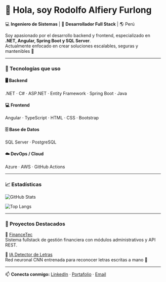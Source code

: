 # 👋 Hola, soy Rodolfo Alfiery Furlong

💻 **Ingeniero de Sistemas** | 🧠 **Desarrollador Full Stack** | 🌎 Perú

Soy apasionado por el desarrollo backend y frontend, especializado en **.NET, Angular, Spring Boot y SQL Server**.  
Actualmente enfocado en crear soluciones escalables, seguras y mantenibles 🚀

---

### 🧰 Tecnologías que uso

#### 🖥️ Backend
.NET · C# · ASP.NET · Entity Framework · Spring Boot · Java

#### 💻 Frontend
Angular · TypeScript · HTML · CSS · Bootstrap

#### 🗄️ Base de Datos
SQL Server · PostgreSQL

#### ☁️ DevOps / Cloud
Azure · AWS · GitHub Actions

---

### 📈 Estadísticas

![GitHub Stats](https://github-readme-stats.vercel.app/api?username=rodolfoalfiery&show_icons=true&theme=tokyonight)

![Top Langs](https://github-readme-stats.vercel.app/api/top-langs/?username=rodolfoalfiery&layout=compact&theme=tokyonight)

---

### 🧩 Proyectos Destacados

🔹 [FinanceTec](https://github.com/rodolfoalfiery/FinanceTec)  
Sistema fullstack de gestión financiera con módulos administrativos y API REST.

🔹 [IA Detector de Letras](https://github.com/rodolfoalfiery/ModeloLetras)  
Red neuronal CNN entrenada para reconocer letras escritas a mano 🧠

---

📫 **Conecta conmigo:**
[LinkedIn](https://www.linkedin.com/in/tuusuario) · [Portafolio](https://tuportafolio.com) · [Email](mailto:tuemail@gmail.com)
